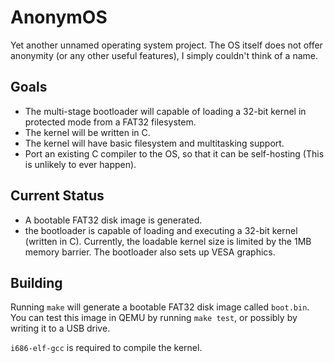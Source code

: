 # AnonymOS
Yet another unnamed operating system project. The OS itself does not offer anonymity
(or any other useful features), I simply couldn't think of a name.

## Goals

- The multi-stage bootloader will capable of loading a 32-bit kernel in protected mode from a FAT32 filesystem.
- The kernel will be written in C.
- The kernel will have basic filesystem and multitasking support.
- Port an existing C compiler to the OS, so that it can be self-hosting (This is unlikely to ever happen).

## Current Status

- A bootable FAT32 disk image is generated.
- the bootloader is capable of loading and executing a 32-bit kernel (written in C). Currently, the loadable kernel
size is limited by the 1MB memory barrier. The bootloader also sets up VESA graphics.

## Building

Running `make` will generate a bootable FAT32 disk image called `boot.bin`. You can test
this image in QEMU by running `make test`, or possibly by writing it to a USB drive.

`i686-elf-gcc` is required to compile the kernel.
